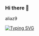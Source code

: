 ### Hi there 👋

aliaz9

[![Typing SVG](https://readme-typing-svg.demolab.com/?lines=HOLA+line+of+text;Second+line+of+text)](https://git.io/typing-svg)

<!--
**aliaz9/aliaz9** is a ✨ _special_ ✨ repository because its `README.md` (this file) appears on your GitHub profile.

Here are some ideas to get you started:

- 🔭 I’m currently working on ...
- 🌱 I’m currently learning ...
- 👯 I’m looking to collaborate on ...
- 🤔 I’m looking for help with ...
- 💬 Ask me about ...
- 📫 How to reach me: ...
- 😄 Pronouns: ...
- ⚡ Fun fact: ...
-->
